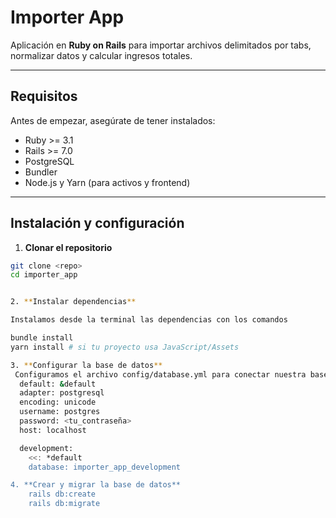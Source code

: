 # Importer App

Aplicación en **Ruby on Rails** para importar archivos delimitados por tabs, normalizar datos y calcular ingresos totales.

---

## Requisitos

Antes de empezar, asegúrate de tener instalados:

- Ruby >= 3.1
- Rails >= 7.0
- PostgreSQL
- Bundler
- Node.js y Yarn (para activos y frontend)

---

## Instalación y configuración

1. **Clonar el repositorio**

```bash
git clone <repo>
cd importer_app


2. **Instalar dependencias**

Instalamos desde la terminal las dependencias con los comandos

bundle install
yarn install # si tu proyecto usa JavaScript/Assets

3. **Configurar la base de datos**
 Configuramos el archivo config/database.yml para conectar nuestra base de datos postgres
  default: &default
  adapter: postgresql
  encoding: unicode
  username: postgres
  password: <tu_contraseña>
  host: localhost

  development:
    <<: *default
    database: importer_app_development

4. **Crear y migrar la base de datos**
    rails db:create
    rails db:migrate
